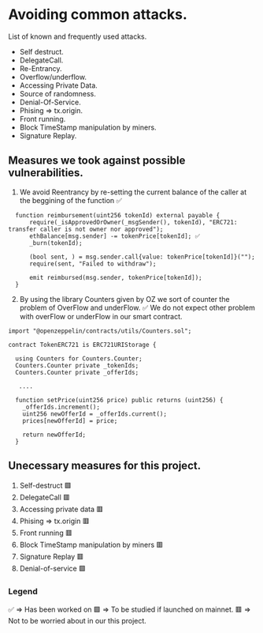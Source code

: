 # Avoiding common attacks.

   List of known and frequently used attacks.

 - Self destruct.
 - DelegateCall.
 - Re-Entrancy.
 - Overflow/underflow.
 - Accessing Private Data.
 - Source of randomness.
 - Denial-Of-Service.
 - Phising => tx.origin.
 - Front running.
 - Block TimeStamp manipulation by miners.
 - Signature Replay.

 ## Measures we took against possible vulnerabilities.

   1. We avoid Reentrancy by re-setting the current balance of the caller at the beggining of the function ✅

  ```
    function reimbursement(uint256 tokenId) external payable {
        require(_isApprovedOrOwner(_msgSender(), tokenId), "ERC721: transfer caller is not owner nor approved");
        ethBalance[msg.sender] -= tokenPrice[tokenId]; ✅
        _burn(tokenId); 

        (bool sent, ) = msg.sender.call{value: tokenPrice[tokenId]}("");
        require(sent, "Failed to withdraw");

        emit reimbursed(msg.sender, tokenPrice[tokenId]);
    }
  ```

   2. By using the library Counters given by OZ we sort of counter the problem of OverFlow and underFlow. ✅
      We do not expect other problem with overFlow or underFlow in our smart contract.

```
import "@openzeppelin/contracts/utils/Counters.sol";

contract TokenERC721 is ERC721URIStorage {

  using Counters for Counters.Counter;
  Counters.Counter private _tokenIds;
  Counters.Counter private _offerIds;

   ....
   
  function setPrice(uint256 price) public returns (uint256) {
    _offerIds.increment();
    uint256 newOfferId = _offerIds.current();
    prices[newOfferId] = price;

    return newOfferId;
  } 
  ```


 ## Unecessary measures for this project.

   1. Self-destruct 🟩
   2. DelegateCall 🟥
   3. Accessing private data 🟥
   4. Phising => tx.origin 🟥
   5. Front running 🟥
   6. Block TimeStamp manipulation by miners 🟥
   7. Signature Replay 🟥
   8. Denial-of-service 🟩

   ### Legend

   ✅ => Has been worked on
   🟩 => To be studied if launched on mainnet.
   🟥 => Not to be worried about in our this project.
   
 

 